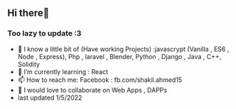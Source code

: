 ## Hi there👋
### Too lazy to update :3 
- 🔭 I know a little bit of (Have working Projects) :javascrypt (Vanilla , ES6 , Node , Express), Php , laravel , Blender, Python , Django , Java , C++, Solidity
- 🌱 I’m currently learning : React 
- 📫 How to reach me: Facebook : fb.com/shakil.ahmed15
- 👯 I would love to collaborate on Web Apps , DAPPs
- last updated 1/5/2022

<!-- **shakil2995/shakil2995** is a ✨ _special_ ✨ repository because its `README.md` (this file) appears on your GitHub profile.

Here are some ideas to get you started:

- 🔭 I’m currently working on ...
- 🌱 I’m currently learning ...
- 👯 I’m looking to collaborate on ...
- 🤔 I’m looking for help with ...
- 💬 Ask me about ...
- 📫 How to reach me: ...
- 😄 Pronouns: ...
- ⚡ Fun fact: ... -->


